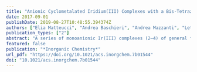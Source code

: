 ```yaml
---
title: "Anionic Cyclometalated Iridium(III) Complexes with a Bis-Tetrazolate Ancillary Ligand for Light-Emitting Electrochemical Cells"
date: 2017-09-01
publishDate: 2019-08-27T10:48:55.394374Z
authors: ["Elia Matteucci", "Andrea Baschieri", "Andrea Mazzanti", "Letizia Sambri", "Jorge Ávila", "Antonio Pertegás", "Henk J Bolink", "Filippo Monti", "Enrico Leoni", "Nicola Armaroli"]
publication_types: ["2"]
abstract: "A series of monoanionic Ir(III) complexes (2–4) of general formula [Ir(C^N)2(b-trz)] are presented, where C^N indicates three different cyclometallating ligands (Hppy = 2-phenylpyridine; Hdfppy = 2-(2,4-difluoro-phenyl)pyridine; Hpqu = 2-methyl-3-phenylquinoxaline), b-trz is a bis-tetrazolate anionic N^N chelator (H2b-trz = di(1H-tetrazol-5-yl)methane), and TBA = tetrabutylammonium. 2–4 are prepared in good yields by means of the reaction of the suitable b-trz bidentate ligand with the desired iridium(III) precursor. The chelating nature of the ancillary ligand, thanks to an optimized structure and geometry, improves the stability of the complexes, which have been fully characterized by NMR spectroscopy and high-resolution MS, while X-ray structure determination confirmed the binding mode of the b-trz ligand. Density functional theory calculations show that the highest occupied molecular orbital (HOMO) and lowest unoccupied molecular orbital (LUMO) are mainly localized on the metal center and the cyclometalating ligands, while the bis-tetrazolate unit does not contribute to the frontier orbitals. By comparison with selected classes of previously published cationic and anionic complexes with high ligand field and even identical cyclometallating moieties, it is shown that the HOMO–LUMO gap is similar, but the absolute energy of the frontier orbitals is remarkably higher for anionic vs cationic compounds, due to electrostatic effects. 2–4 exhibit reversible oxidation and reduction processes, which make them interesting candidates as active materials for light emitting electrochemical cells, along with red, green, and blue emission, thanks to the design of the C^N ligands. Photoluminescence quantum yields range from 28% (4, C^N = pqu, red emitter) to 83% (3, C^N = dfppy, blue emitter) in acetonitrile, with the latter compound reaching 95% in poly(methyl methacrylate) (PMMA) matrix. In thin films, the photoluminescence quantum yield decreases substantially probably due to the small intersite distance between the complexes and the presence of quenching sites. In spite of this, surprisingly stable electroluminescence was observed for devices employing complex 2, demonstrating the robustness of the anionic compounds."
featured: false
publication: "*Inorganic Chemistry*"
url_pdf: "https://doi.org/10.1021/acs.inorgchem.7b01544"
doi: "10.1021/acs.inorgchem.7b01544"
---
```


